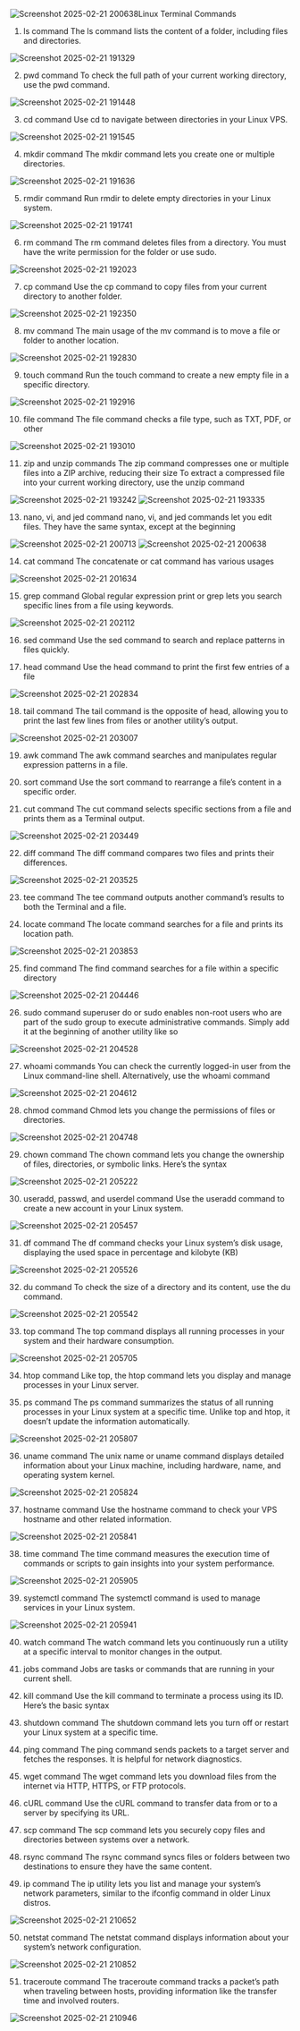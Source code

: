 ![Screenshot 2025-02-21 200638](https://github.com/user-attachments/assets/6b2038cd-1f2e-4b72-9064-812aad50ee7b)Linux Terminal Commands

1. ls command
The ls command lists the content of a folder, including files and directories.

![Screenshot 2025-02-21 191329](https://github.com/user-attachments/assets/3cee1491-4227-4e44-a6c3-33a5ccc0a32a)

2. pwd command
To check the full path of your current working directory, use the pwd command.

![Screenshot 2025-02-21 191448](https://github.com/user-attachments/assets/198de36c-e343-41c4-b086-f281ed10d65c)

3. cd command
Use cd to navigate between directories in your Linux VPS.

![Screenshot 2025-02-21 191545](https://github.com/user-attachments/assets/a6af9a2c-6a74-434f-a9cf-20bccb9c5a71)

4. mkdir command
The mkdir command lets you create one or multiple directories.

![Screenshot 2025-02-21 191636](https://github.com/user-attachments/assets/3f756719-3b11-469b-a120-690e1840d7fe)

5. rmdir command
Run rmdir to delete empty directories in your Linux system.

![Screenshot 2025-02-21 191741](https://github.com/user-attachments/assets/6ed2be19-2ccd-4f65-9490-dff2b46d6f97)

6. rm command
The rm command deletes files from a directory. You must have the write permission for the folder or use sudo.

![Screenshot 2025-02-21 192023](https://github.com/user-attachments/assets/d10bf4d7-53bb-485d-ab73-70c6f2bdef68)

7. cp command
Use the cp command to copy files from your current directory to another folder.

![Screenshot 2025-02-21 192350](https://github.com/user-attachments/assets/321e88f6-d8a1-4774-a77c-cd412b3c1517)

8. mv command
The main usage of the mv command is to move a file or folder to another location.

![Screenshot 2025-02-21 192830](https://github.com/user-attachments/assets/4a14d4ee-7a0e-4db6-b102-be270fcb7fd0)

9. touch command
Run the touch command to create a new empty file in a specific directory.

![Screenshot 2025-02-21 192916](https://github.com/user-attachments/assets/06d560d3-e834-4736-85bb-bc2abfdeb7cb)

10. file command
The file command checks a file type, such as TXT, PDF, or other

![Screenshot 2025-02-21 193010](https://github.com/user-attachments/assets/27a62ae4-7ea9-49af-bfa5-a3a7586f3467)

11. zip and unzip commands
The zip command compresses one or multiple files into a ZIP archive, reducing their size
To extract a compressed file into your current working directory, use the unzip command

![Screenshot 2025-02-21 193242](https://github.com/user-attachments/assets/6f758bda-aea7-481c-b394-c2a6f846518f)
![Screenshot 2025-02-21 193335](https://github.com/user-attachments/assets/2750c8c7-2c98-4956-804d-55c2cc33268b)

13. nano, vi, and jed command
nano, vi, and jed commands let you edit files. They have the same syntax, except at the beginning

![Screenshot 2025-02-21 200713](https://github.com/user-attachments/assets/05f3fa14-fac3-4d50-b8ca-9577a7ffcf85)
![Screenshot 2025-02-21 200638](https://github.com/user-attachments/assets/77002b70-2693-44b1-9e64-4466ab779095)

14. cat command
The concatenate or cat command has various usages

![Screenshot 2025-02-21 201634](https://github.com/user-attachments/assets/142c2348-9703-499e-be4c-3d81258257de)

15. grep command
Global regular expression print or grep lets you search specific lines from a file using keywords.

![Screenshot 2025-02-21 202112](https://github.com/user-attachments/assets/448018dc-5bf0-4b6c-9f44-5afc77368ad6)

16. sed command
Use the sed command to search and replace patterns in files quickly.



17. head command
Use the head command to print the first few entries of a file

![Screenshot 2025-02-21 202834](https://github.com/user-attachments/assets/4f153520-c8cb-44eb-8fd0-53b6b157e514)

18. tail command
The tail command is the opposite of head, allowing you to print the last few lines from files or another utility’s output.

![Screenshot 2025-02-21 203007](https://github.com/user-attachments/assets/6a39da42-4312-4a6f-b862-53f443657ccb)

19. awk command
The awk command searches and manipulates regular expression patterns in a file.


20. sort command
Use the sort command to rearrange a file’s content in a specific order.


21. cut command
The cut command selects specific sections from a file and prints them as a Terminal output.

![Screenshot 2025-02-21 203449](https://github.com/user-attachments/assets/a8ec3190-1eba-4e13-8a23-3df2c7053ac5)

22. diff command
The diff command compares two files and prints their differences.

![Screenshot 2025-02-21 203525](https://github.com/user-attachments/assets/5e31bec4-d750-4c0e-8252-92d3cf738b64)


23. tee command
The tee command outputs another command’s results to both the Terminal and a file.



24. locate command
The locate command searches for a file and prints its location path.

![Screenshot 2025-02-21 203853](https://github.com/user-attachments/assets/8459ab30-2271-46f0-abed-ad2e4cc9a11f)

25. find command
The find command searches for a file within a specific directory

![Screenshot 2025-02-21 204446](https://github.com/user-attachments/assets/cd37fa1e-9959-4da0-8bdc-2e2814dce7ab)

26. sudo command
superuser do or sudo enables non-root users who are part of the sudo group to execute administrative commands. Simply add it at the beginning of another utility like so

![Screenshot 2025-02-21 204528](https://github.com/user-attachments/assets/fa25cc94-0446-434b-bb46-2f623048c13e)

27. whoami commands
You can check the currently logged-in user from the Linux command-line shell. Alternatively, use the whoami command

![Screenshot 2025-02-21 204612](https://github.com/user-attachments/assets/47e014ee-75d7-49d5-af54-cf7549bc67e3)

28. chmod command
Chmod lets you change the permissions of files or directories.

![Screenshot 2025-02-21 204748](https://github.com/user-attachments/assets/a9bd33bb-7409-488c-a736-5d6a56d0fcdc)

29. chown command
The chown command lets you change the ownership of files, directories, or symbolic links. Here’s the syntax

![Screenshot 2025-02-21 205222](https://github.com/user-attachments/assets/86efb9c4-140a-437c-824d-61669ee52da2)

30. useradd, passwd, and userdel command
Use the useradd command to create a new account in your Linux system.

![Screenshot 2025-02-21 205457](https://github.com/user-attachments/assets/ebdbb9f2-8445-465d-bbd7-3e42b2384580)

31. df command
The df command checks your Linux system’s disk usage, displaying the used space in percentage and kilobyte (KB)

![Screenshot 2025-02-21 205526](https://github.com/user-attachments/assets/633c38ac-f75e-4a03-98b7-89fc98a07297)

32. du command
To check the size of a directory and its content, use the du command.

![Screenshot 2025-02-21 205542](https://github.com/user-attachments/assets/ddc5a48d-e6db-4a4a-80aa-33ff097f0936)

33. top command
The top command displays all running processes in your system and their hardware consumption.

![Screenshot 2025-02-21 205705](https://github.com/user-attachments/assets/64f57fda-ee37-46e9-aec3-e4a8d5915bd1)

34. htop command
Like top, the htop command lets you display and manage processes in your Linux server.



35. ps command
The ps command summarizes the status of all running processes in your Linux system at a specific time. Unlike top and htop, it doesn’t update the information automatically.

![Screenshot 2025-02-21 205807](https://github.com/user-attachments/assets/d62d73c5-20a2-4fcd-b453-a71abee4c0e0)

36. uname command
The unix name or uname command displays detailed information about your Linux machine, including hardware, name, and operating system kernel.

![Screenshot 2025-02-21 205824](https://github.com/user-attachments/assets/004533ac-a4c1-4b73-8cdb-b23cc9ee8b1a)

37. hostname command
Use the hostname command to check your VPS hostname and other related information.

![Screenshot 2025-02-21 205841](https://github.com/user-attachments/assets/2199cc0f-aacc-409e-b8bb-d4d33c62ab24)

38. time command
The time command measures the execution time of commands or scripts to gain insights into your system performance.

![Screenshot 2025-02-21 205905](https://github.com/user-attachments/assets/e1ce3c32-274a-4e8a-9ed2-ebcb5d8c9e23)

39. systemctl command
The systemctl command is used to manage services in your Linux system.

![Screenshot 2025-02-21 205941](https://github.com/user-attachments/assets/6bff82c4-43f5-4732-a61e-4bcd023161c5)

40. watch command
The watch command lets you continuously run a utility at a specific interval to monitor changes in the output.


41. jobs command
Jobs are tasks or commands that are running in your current shell.


42. kill command
Use the kill command to terminate a process using its ID. Here’s the basic syntax



43. shutdown command
The shutdown command lets you turn off or restart your Linux system at a specific time.



44. ping command
The ping command sends packets to a target server and fetches the responses. It is helpful for network diagnostics.



46. wget command
The wget command lets you download files from the internet via HTTP, HTTPS, or FTP protocols.



46. cURL command
Use the cURL command to transfer data from or to a server by specifying its URL.



48. scp command
The scp command lets you securely copy files and directories between systems over a network.


48. rsync command
The rsync command syncs files or folders between two destinations to ensure they have the same content.



49. ip command
The ip utility lets you list and manage your system’s network parameters, similar to the ifconfig command in older Linux distros.

![Screenshot 2025-02-21 210652](https://github.com/user-attachments/assets/14621533-3d34-4e13-8618-8ca80ebd9e27)

50. netstat command
The netstat command displays information about your system’s network configuration.

![Screenshot 2025-02-21 210852](https://github.com/user-attachments/assets/8f9d895b-6e61-4aa6-b8d4-8b4ca2536250)

51. traceroute command
The traceroute command tracks a packet’s path when traveling between hosts, providing information like the transfer time and involved routers.

![Screenshot 2025-02-21 210946](https://github.com/user-attachments/assets/72b7f852-4431-4c94-b86d-13ac0358d7c8)


